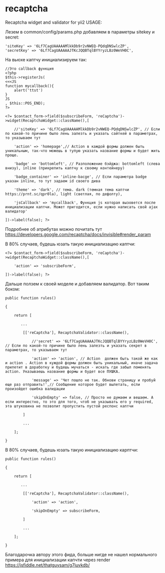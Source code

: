# recaptcha
Recaptcha widget and validator for yii2
USAGE:

Лезем в common/config/params.php добавляем в параметры sitekey и secret:

    'siteKey' => '6Lf7CagUAAAAAMlkkDb9r2vNWEQ-PQdqDNSwlcZP',
    'secretKey' => '6Lf7CagUAAAAAJTKcJQQBTqlBYYryzLBz0WeVH0C',


На вьюхе каптчу инициализируем так:

    //Это callback функция
    <?php
    $this->registerJs(
    <<<JS
    function mycallback(){
        alert('ttst')   
    }
    JS
    , $this::POS_END);   
    ?>

    <?= $contact_form->field($subscribeForm, 'reCaptcha')->widget(RecaptchaWidget::className(),[

        //'siteKey' => '6Lf7CagUAAAAAMlkkDb9r2vNWEQ-PQdqDNSwlcZP', // Если по какой-то причине было лень залезть и указать сайткей в параметрах, то указываем тут

        'action' => 'homepage',// Action в каждой формы должен быть уникальным, так-что можешь в тупую указать название формы и будет жить проще.

        'badge' => 'bottomleft', // Разположение бэйджа: bottomleft (слева внизу), inline (прикрепить каптчу к своему контейнеру)

        'badge_container' => 'inline-bacge', // Если параметра badge указан inline, то тут задаем id своего дива

        'theme' => 'dark', // тема. dark (темная тема каптчи https://prnt.sc/qpr0la), light (светлая, по дефолту),

        'jsCallback' => 'mycallback', Функция js которая вызовется после инициализации каптчи. Может пригодится, если нужно написать свой ajax валидатор'

    ])->label(false); ?>

Подробнее об атрибутах можно почитать тут https://developers.google.com/recaptcha/docs/invisible#render_param


В 80% случаев, будешь юзать такую инициализацию каптчи:

    <?= $contact_form->field($subscribeForm, 'reCaptcha')->widget(RecaptchaWidget::className(),[

        'action' => 'subscribeForm',

    ])->label(false); ?>



Дальше ползем к своей моделе и добавляем валидатор. Вот таким боком:

    public function rules()

    {

        return [

           ...

            [['reCaptcha'], RecaptchaValidator::className(),

                //'secret' => '6Lf7CagUAAAAAJTKcJQQBTqlBYYryzLBz0WeVH0C', // Если по какой-то причине было лень залезть и указать секрет в параметрах, то указываем тут

                'action' => 'action', // Action  должен быть такой же как и action . Action в куждой формы должен быть уникальный, иначе задача прилетит в доработку и будешь мучаться - искать где забыл поменять action. Указываешь название формы и будет все ПУШКА.

                'message' => 'Чет пошло не так. Обнови страницу и пробуй еще раз отправить!',// Сообщение которое будет вылетать, если произойдет ошибка валидации

                'skipOnEmpty' => false, // Просто не думаем и вешаем. А если интерестно, то это для того, чтоб не указывать его у required, эта штуковина не позволит пропустить пустой респонс каптчи

            ]

            ...

        ];

    }

В 80% случаев, будешь юзать такую инициализацию карптчи:

    public function rules()

    {

        return [

           ...

            [['reCaptcha'], RecaptchaValidator::className(),

                'action' => 'action',

                'skipOnEmpty' => subscribeForm,

            ]

            ...

        ];

    }



Благодарочка автору этого фида, больше нигде не нашел нормального примера для инициализации капчти через render https://jsfiddle.net/thatguysam/g7juvkdb/